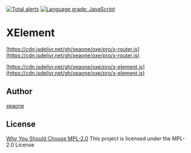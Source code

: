 [![Total alerts](https://img.shields.io/lgtm/alerts/g/xeaone/oxe.svg?logo=lgtm&logoWidth=18)](https://lgtm.com/projects/g/xeaone/oxe/alerts/)
[![Language grade: JavaScript](https://img.shields.io/lgtm/grade/javascript/g/xeaone/element.svg?logo=lgtm&logoWidth=18)](https://lgtm.com/projects/g/xeaone/element/context:javascript)

# XElement

[https://cdn.jsdelivr.net/gh/xeaone/oxe/pro/x-router.js](https://cdn.jsdelivr.net/gh/xeaone/oxe/pro/x-router.js)

[https://cdn.jsdelivr.net/gh/xeaone/oxe/pro/x-element.js](https://cdn.jsdelivr.net/gh/xeaone/oxe/pro/x-element.js)


## Author
[xeaone](https://github.com/xeaone)

## License
[Why You Should Choose MPL-2.0](http://veldstra.org/2016/12/09/you-should-choose-mpl2-for-your-opensource-project.html)
This project is licensed under the MPL-2.0 License
